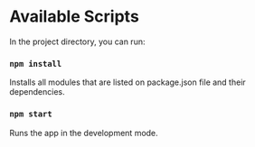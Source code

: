 
# Available Scripts

In the project directory, you can run:
### `npm install`

Installs all modules that are listed on package.json file and their dependencies.

### `npm start`

Runs the app in the development mode.